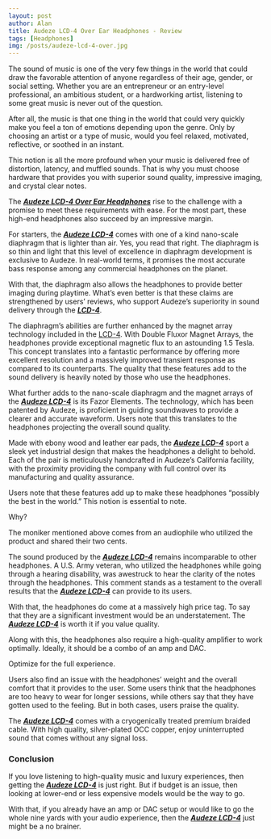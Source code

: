 ```yaml
---
layout: post
author: Alan
title: Audeze LCD-4 Over Ear Headphones - Review
tags: [Headphones]
img: /posts/audeze-lcd-4-over.jpg
---
```


The sound of music is one of the very few things in the world that could draw the favorable attention of anyone regardless of their age, gender, or social setting. Whether you are an entrepreneur or an entry-level professional, an ambitious student, or a hardworking artist, listening to some great music is never out of the question.
 
After all, the music is that one thing in the world that could very quickly make you feel a ton of emotions depending upon the genre. Only by choosing an artist or a type of music, would you feel relaxed, motivated, reflective, or soothed in an instant.

This notion is all the more profound when your music is delivered free of distortion, latency, and muffled sounds. That is why you must choose hardware that provides you with superior sound quality, impressive imaging, and crystal clear notes.
 
The [***Audeze LCD-4 Over Ear Headphones***](https://www.amazon.com/Audeze-LCD-4-Headphone-Ebony-Leather/dp/B01DTQ6AMS/ref=sr_1_7?&tag=reviewhuntr-20) rise to the challenge with a promise to meet these requirements with ease. For the most part, these high-end headphones also succeed by an impressive margin.
 
For starters, the [***Audeze LCD-4***](https://www.amazon.com/Audeze-LCD-4-Headphone-Ebony-Leather/dp/B01DTQ6AMS/ref=sr_1_7?&tag=reviewhuntr-20) comes with one of a kind nano-scale diaphragm that is lighter than air. Yes, you read that right. The diaphragm is so thin and light that this level of excellence in diaphragm development is exclusive to Audeze. In real-world terms, it promises the most accurate bass response among any commercial headphones on the planet.
 
With that, the diaphragm also allows the headphones to provide better imaging during playtime. What’s even better is that these claims are strengthened by users’ reviews, who support Audeze’s superiority in sound delivery through the [***LCD-4***](https://www.amazon.com/Audeze-LCD-4-Headphone-Ebony-Leather/dp/B01DTQ6AMS/ref=sr_1_7?&tag=reviewhuntr-20).
 
The diaphragm’s abilities are further enhanced by the magnet array technology included in the [LCD-4](https://www.amazon.com/Audeze-LCD-4-Headphone-Ebony-Leather/dp/B01DTQ6AMS/ref=sr_1_7?&tag=reviewhuntr-20). With Double Fluxor Magnet Arrays, the headphones provide exceptional magnetic flux to an astounding 1.5 Tesla. This concept translates into a fantastic performance by offering more excellent resolution and a massively improved transient response as compared to its counterparts. The quality that these features add to the sound delivery is heavily noted by those who use the headphones.
 
What further adds to the nano-scale diaphragm and the magnet arrays of the [***Audeze LCD-4***](https://www.amazon.com/Audeze-LCD-4-Headphone-Ebony-Leather/dp/B01DTQ6AMS/ref=sr_1_7?&tag=reviewhuntr-20) is its Fazor Elements. The technology, which has been patented by Audeze, is proficient in guiding soundwaves to provide a clearer and accurate waveform. Users note that this translates to the headphones projecting the overall sound quality.
 
Made with ebony wood and leather ear pads, the [***Audeze LCD-4***](https://www.amazon.com/Audeze-LCD-4-Headphone-Ebony-Leather/dp/B01DTQ6AMS/ref=sr_1_7?&tag=reviewhuntr-20) sport a sleek yet industrial design that makes the headphones a delight to behold. Each of the pair is meticulously handcrafted in Audeze’s California facility, with the proximity providing the company with full control over its manufacturing and quality assurance.
 
Users note that these features add up to make these headphones “possibly the best in the world.” This notion is essential to note.

Why?

The moniker mentioned above comes from an audiophile who utilized the product and shared their two cents.
 
The sound produced by the [***Audeze LCD-4***](https://www.amazon.com/Audeze-LCD-4-Headphone-Ebony-Leather/dp/B01DTQ6AMS/ref=sr_1_7?&tag=reviewhuntr-20) remains incomparable to other headphones. A U.S. Army veteran, who utilized the headphones while going through a hearing disability, was awestruck to hear the clarity of the notes through the headphones. This comment stands as a testament to the overall results that the [***Audeze LCD-4***](https://www.amazon.com/Audeze-LCD-4-Headphone-Ebony-Leather/dp/B01DTQ6AMS/ref=sr_1_7?&tag=reviewhuntr-20) can provide to its users.
 
With that, the headphones do come at a massively high price tag. To say that they are a significant investment would be an understatement. The [***Audeze LCD-4***](https://www.amazon.com/Audeze-LCD-4-Headphone-Ebony-Leather/dp/B01DTQ6AMS/ref=sr_1_7?&tag=reviewhuntr-20) is worth it if you value quality.
 
Along with this, the headphones also require a high-quality amplifier to work optimally. Ideally, it should be a combo of an amp and DAC.

Optimize for the full experience.
 
Users also find an issue with the headphones’ weight and the overall comfort that it provides to the user. Some users think that the headphones are too heavy to wear for longer sessions, while others say that they have gotten used to the feeling. But in both cases, users praise the quality.
 
The [***Audeze LCD-4***](https://www.amazon.com/Audeze-LCD-4-Headphone-Ebony-Leather/dp/B01DTQ6AMS/ref=sr_1_7?&tag=reviewhuntr-20) comes with a cryogenically treated premium braided cable. With high quality, silver-plated OCC copper, enjoy uninterrupted sound that comes without any signal loss.
 
### Conclusion

If you love listening to high-quality music and luxury experiences, then getting the [***Audeze LCD-4***](https://www.amazon.com/Audeze-LCD-4-Headphone-Ebony-Leather/dp/B01DTQ6AMS/ref=sr_1_7?&tag=reviewhuntr-20) is just right. But if budget is an issue, then looking at lower-end or less expensive models would be the way to go.
 
With that, if you already have an amp or DAC setup or would like to go the whole nine yards with your audio experience, then the [***Audeze LCD-4***](https://www.amazon.com/Audeze-LCD-4-Headphone-Ebony-Leather/dp/B01DTQ6AMS/ref=sr_1_7?&tag=reviewhuntr-20) just might be a no brainer.
